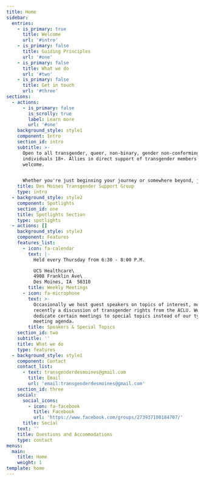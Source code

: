 ```yaml
---
title: Home
sidebar:
  entries:
    - is_primary: true
      title: Welcome
      url: '#intro'
    - is_primary: false
      title: Guiding Principles
      url: '#one'
    - is_primary: false
      title: What we do
      url: '#two'
    - is_primary: false
      title: Get in touch
      url: '#three'
sections:
  - actions:
      - is_primary: false
        is_scrolly: true
        label: Learn more
        url: '#one'
    background_style: style1
    component: Intro
    section_id: intro
    subtitle: >-
      Open to all transgender, queer, non-binary, gender non-conforming
      individuals 18+. Allies in direct support of transgender members are
      welcome.


      Whether you're just beginning your journey or somewhere beyond, join us!
    title: Des Moines Transgender Support Group
    type: intro
  - background_style: style2
    component: Spotlights
    section_id: one
    title: Spotlights Section
    type: spotlights
  - actions: []
    background_style: style3
    component: Features
    features_list:
      - icon: fa-calendar
        text: |-
          Held every Thursday from 6:30 - 8:00 P.M.

          UCS Healthcare\
          4908 Franklin Ave\
          Des Moines, IA  50310
        title: Weekly Meetings
      - icon: fa-microphone
        text: >-
          Occasionally we host guest speakers on topics of interest, most
          recently a discussion of transgender rights from the ACLU. We may also
          dedicate certain meetings to special topics instead of our typical
          meeting agenda.
        title: Speakers & Special Topics
    section_id: two
    subtitle: ''
    title: What we do
    type: features
  - background_style: style1
    component: Contact
    contact_list:
      - text: transgenderdesmoines@gmail.com
        title: Email
        url: 'email:transgenderdesmoines@gmail.com'
    section_id: three
    social:
      social_icons:
        - icon: fa-facebook
          title: Facebook
          url: 'https://www.facebook.com/groups/273937100184707/'
      title: Social
    text: ''
    title: Questions and Accommodations
    type: contact
menus:
  main:
    title: Home
    weight: 1
template: home
---
```



